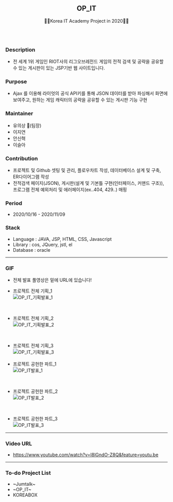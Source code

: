 <h2 align="center">OP_IT</h2>
<p align="center">
  🙍‍♂️Korea IT Academy Project in 2020🙍‍♀️
</p>
<br><br>


### Description
* 전 세계 1위 게임인 RIOT사의 리그오브레전드 게임의 전적 검색 및 공략을 공유할 수 있는 게시판이 있는 JSP기반 웹 사이트입니다.

### Purpose
* Ajax 를 이용해 라이엇의 공식 API키를 통해 JSON 데이터를 받아 파싱해서 화면에 보여주고, 원하는 게임 캐릭터의 공략을 공유할 수 있는 게시판 기능 구현

### Maintainer
* 유의상 :crown:(팀장)
* 이지연 
* 안신혁 
* 이슬아 

### Contribution
* 프로젝트 및 Github 셋팅 및 관리, 플로우차트 작성, 데이터베이스 설계 및 구축, ER다이어그램 작성
* 전적검색 페이지(JSON), 게시판(설계 및 기본틀 구현(인터페이스, 커맨드 구조)), 프로그램 전체 예외처리 및 에러페이지(ex..404, 429..) 매핑

### Period
* 2020/10/16 - 2020/11/09

### Stack
* Language : JAVA, JSP, HTML, CSS, Javascript
* Library : cos, JQuery, jstl, el
* Database : oracle

***

### GIF
* 전체 발표 풀영상은 밑에 URL에 있습니다!

* 프로젝트 전체 기획_1<br>
![OP_IT_기획발표_1](https://user-images.githubusercontent.com/58925978/101854304-9b3be080-3ba4-11eb-94d0-e00d44b56395.gif)
<br>

* 프로젝트 전체 기획_2<br>
![OP_IT_기획발표_2](https://user-images.githubusercontent.com/58925978/101854321-a55ddf00-3ba4-11eb-9cb5-2b9c00f8bed5.gif)
<br>

* 프로젝트 전체 기획_3<br>
![OP_IT_기획발표_3](https://user-images.githubusercontent.com/58925978/101854328-abec5680-3ba4-11eb-882e-31444ed274b1.gif)
<br><br>
* 프로젝트 공헌한 파트_1<br>
![OP_IT발표_1](https://user-images.githubusercontent.com/58925978/101854354-b73f8200-3ba4-11eb-8313-a0641a16e3cf.gif)
<br>

* 프로젝트 공헌한 파트_2<br>
![OP_IT발표_2](https://user-images.githubusercontent.com/58925978/101854371-beff2680-3ba4-11eb-9dbf-305cab2f55dba.gif)
<br>

* 프로젝트 공헌한 파트_3<br>
![OP_IT발표_3](https://user-images.githubusercontent.com/58925978/101854383-c7576180-3ba4-11eb-839f-8a6740d2ea71.gif)

***

### Video URL
* https://www.youtube.com/watch?v=I8lGndO-Z8Q&feature=youtu.be

***

### To-do Project List
* ~Jumtalk~
* ~OP_IT~
* KOREABOX




